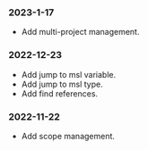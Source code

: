 ### 2023-1-17
* Add multi-project management.

### 2022-12-23
* Add jump to msl variable.
* Add jump to msl type.
* Add find references.

### 2022-11-22
* Add scope management.
